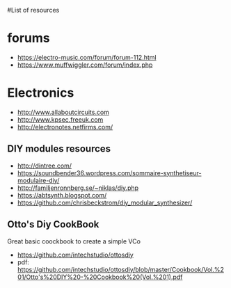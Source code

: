 #List of resources

# forums
 - https://electro-music.com/forum/forum-112.html
 - https://www.muffwiggler.com/forum/index.php
 
# Electronics
- http://www.allaboutcircuits.com
- http://www.kpsec.freeuk.com
- http://electronotes.netfirms.com/

## DIY modules resources

- http://dintree.com/
- https://soundbender36.wordpress.com/sommaire-synthetiseur-modulaire-diy/
- http://familjenronnberg.se/~niklas/diy.php
- https://abtsynth.blogspot.com/
- https://github.com/chrisbeckstrom/diy_modular_synthesizer/


## Otto's Diy CookBook

Great basic coockbook to create a simple VCo

- https://github.com/intechstudio/ottosdiy
- pdf: https://github.com/intechstudio/ottosdiy/blob/master/Cookbook/Vol.%201/Otto's%20DIY%20-%20Cookbook%20(Vol.%201).pdf


